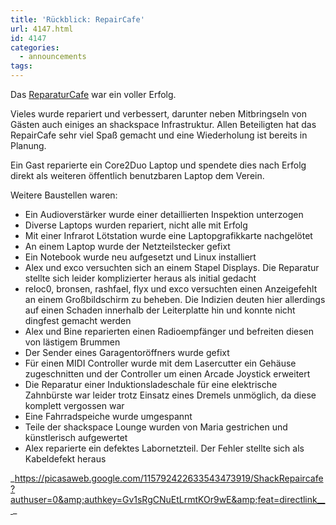 ```yaml
---
title: 'Rückblick: RepairCafe'
url: 4147.html
id: 4147
categories:
  - announcements
tags:
---
```


Das [ReparaturCafe](https://blog.shackspace.de/?p=4085) war ein voller Erfolg.

Vieles wurde repariert und verbessert, darunter neben Mitbringseln von Gästen auch einiges an shackspace Infrastruktur.
Allen Beteiligten hat das RepairCafe sehr viel Spaß gemacht und eine Wiederholung ist bereits in Planung.

Ein Gast reparierte ein Core2Duo Laptop und spendete dies nach Erfolg direkt als weiteren öffentlich benutzbaren Laptop dem Verein.

Weitere Baustellen waren:

*   Ein Audioverstärker wurde einer detaillierten Inspektion unterzogen
*   Diverse Laptops wurden repariert, nicht alle mit Erfolg
*   Mit einer Infrarot Lötstation wurde eine Laptopgrafikkarte nachgelötet
*   An einem Laptop wurde der Netzteilstecker gefixt
*   Ein Notebook wurde neu aufgesetzt und Linux installiert
*   Alex und exco versuchten sich an einem Stapel Displays. Die Reparatur stellte sich leider komplizierter heraus als initial gedacht
*   reloc0, bronsen, rashfael, flyx und exco versuchten einen Anzeigefehlt an einem Großbildschirm zu beheben. Die Indizien deuten hier allerdings auf einen Schaden innerhalb der Leiterplatte hin und konnte nicht dingfest gemacht werden
*   Alex und Bine reparierten einen Radioempfänger und befreiten diesen von lästigem Brummen
*   Der Sender eines Garagentoröffners wurde gefixt
*   Für einen MIDI Controller wurde mit dem Lasercutter ein Gehäuse zugeschnitten und der Controller um einen Arcade Joystick erweitert
*   Die Reparatur einer Induktionsladeschale für eine elektrische Zahnbürste war leider trotz Einsatz eines Dremels unmöglich, da diese komplett vergossen war
*   Eine Fahrradspeiche wurde umgespannt
*   Teile der shackspace Lounge wurden von Maria gestrichen und künstlerisch aufgewertet
*   Alex reparierte ein defektes Labornetzteil. Der Fehler stellte sich als Kabeldefekt heraus
&nbsp;

_https://picasaweb.google.com/115792422633543473919/ShackRepaircafe?authuser=0&amp;authkey=Gv1sRgCNuEtLrmtKOr9wE&amp;feat=directlink__ _

&nbsp;